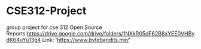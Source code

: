 # CSE312-Project
group project for cse 312
Open Source Reports:https://drive.google.com/drive/folders/1NXkR05dF62B8xYEE0VHBydK64uYu13g4
Link: 'https://www.bytebandits.me/'
